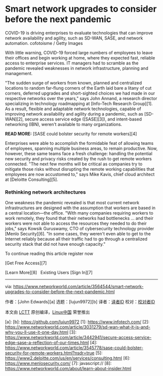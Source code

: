[#]: collector: (lujun9972)
[#]: translator: ( )
[#]: reviewer: ( )
[#]: publisher: ( )
[#]: url: ( )
[#]: subject: (Smart network upgrades to consider before the next pandemic)
[#]: via: (https://www.networkworld.com/article/3564544/smart-network-upgrades-to-consider-before-the-next-pandemic.html)
[#]: author: (John Edwards )

Smart network upgrades to consider before the next pandemic
======
COVID-19 is driving enterprises to evaluate technologies that can improve network availability and agility, such as SD-WAN, SASE, and network automation.
cofotoisme / Getty Images

With little warning, COVID-19 forced large numbers of employees to leave their offices and begin working at home, where they expected fast, reliable access to enterprise services. IT managers had to scramble as the pandemic revealed weaknesses in network infrastructure, planning and management.

"The sudden surge of workers from known, planned and centralized locations to random far-flung corners of the Earth laid bare a litany of cut corners, deferred upgrades and short-sighted choices we had made in our respective networks over the years," says John Annand, a research director specializing in technology roadmapping at [Info-Tech Research Group][1]. As a result, flexible and adaptable network technologies, capable of improving network availability and agility during a pandemic, such as [SD-WAN][2], secure access service edge ([SASE][3]), and intent-based networking (IBN), weren't available to many organizations.

**READ MORE:** [SASE could bolster security for remote workers][4]

Enterprises were able to accomplish the formidable feat of allowing teams of employees, spanning multiple business areas, to remain productive. Now, however, these same teams face a fresh challenge: handling the potential new security and privacy risks created by the rush to get remote workers connected. "The next few months will be critical as companies try to mitigate those risks without disrupting the remote working capabilities that employees are now accustomed to," says Mike Kavis, chief cloud architect at [Deloitte Consulting][5].

### Rethinking network architectures

One weakness the pandemic revealed is that most current network infrastructures are designed with the assumption that workers are based in a central location—the office. "With many companies requiring workers to work remotely, they found that their networks had bottlenecks ... and their workers were not able to access the resources they needed to do their jobs," says Kowsik Guruswamy, CTO of cybersecurity technology provider [Menlo Security][6]. "In some cases, they weren't even able to get to the Internet reliably because all their traffic had to go through a centralized security stack that did not have enough capacity."

To continue reading this article register now

[Get Free Access][7]

[Learn More][8]   Existing Users [Sign In][7]

--------------------------------------------------------------------------------

via: https://www.networkworld.com/article/3564544/smart-network-upgrades-to-consider-before-the-next-pandemic.html

作者：[John Edwards][a]
选题：[lujun9972][b]
译者：[译者ID](https://github.com/译者ID)
校对：[校对者ID](https://github.com/校对者ID)

本文由 [LCTT](https://github.com/LCTT/TranslateProject) 原创编译，[Linux中国](https://linux.cn/) 荣誉推出

[a]: 
[b]: https://github.com/lujun9972
[1]: https://www.infotech.com/
[2]: https://www.networkworld.com/article/3031279/sd-wan-what-it-is-and-why-you-ll-use-it-one-day.html
[3]: https://www.networkworld.com/article/3442941/secure-access-service-edge-sase-a-reflection-of-our-times.html
[4]: https://www.networkworld.com/article/3545778/sase-could-bolster-security-for-remote-workers.html?nsdr=true
[5]: https://www2.deloitte.com/us/en/services/consulting.html
[6]: https://www.menlosecurity.com/
[7]: javascript://
[8]: https://www.networkworld.com/about/learn-about-insider.html
